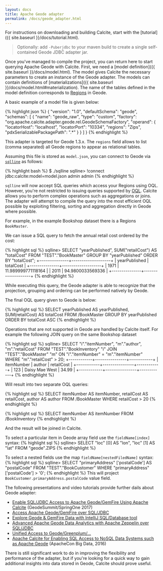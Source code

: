```yaml
---
layout: docs
title: Apache Geode adapter
permalink: /docs/geode_adapter.html
---
```

<!--
{% comment %}
Licensed to the Apache Software Foundation (ASF) under one or more
contributor license agreements.  See the NOTICE file distributed with
this work for additional information regarding copyright ownership.
The ASF licenses this file to you under the Apache License, Version 2.0
(the "License"); you may not use this file except in compliance with
the License.  You may obtain a copy of the License at

http://www.apache.org/licenses/LICENSE-2.0

Unless required by applicable law or agreed to in writing, software
distributed under the License is distributed on an "AS IS" BASIS,
WITHOUT WARRANTIES OR CONDITIONS OF ANY KIND, either express or implied.
See the License for the specific language governing permissions and
limitations under the License.
{% endcomment %}
-->

For instructions on downloading and building Calcite, start with the
[tutorial]({{ site.baseurl }}/docs/tutorial.html).

> Optionally: add `-Puberjdbc` to your maven build to create a single self-contained Geode JDBC adapter jar.


Once you've managed to compile the project, you can return here to
start querying Apache Geode with Calcite. First, we need a
[model definition]({{ site.baseurl }}/docs/model.html).
The model gives Calcite the necessary parameters to create an instance
of the Geode adapter. The models can contain definitions of
[materializations]({{ site.baseurl }}/docs/model.html#materialization).
The name of the tables defined in the model definition corresponds to
[Regions](https://geode.apache.org/docs/guide/12/developing/region_options/chapter_overview.html)
in Geode.

A basic example of a model file is given below:

{% highlight json %}
{
  "version": "1.0",
  "defaultSchema": "geode",
  "schemas": [
    {
      "name": "geode_raw",
      "type": "custom",
      "factory": "org.apache.calcite.adapter.geode.rel.GeodeSchemaFactory",
      "operand": {
        "locatorHost": "localhost",
        "locatorPort": "10334",
        "regions": "Zips",
        "pdxSerializablePackagePath": ".*"
      }
    }
  ]
}
{% endhighlight %}

This adapter is targeted for Geode 1.3.x. The `regions` field allows to list (comma separated)
all Geode regions to appear as relational tables.

Assuming this file is stored as `model.json`, you can connect to
Geode via [`sqlline`](https://github.com/julianhyde/sqlline) as
follows:

{% highlight bash %}
$ ./sqlline
sqlline> !connect jdbc:calcite:model=model.json admin admin
{% endhighlight %}

`sqlline` will now accept SQL queries which access your Regions using OQL.
However, you're not restricted to issuing queries supported by
[OQL](https://geode.apache.org/docs/guide/latest/developing/querying_basics/chapter_overview.html).
Calcite allows you to perform complex operations such as aggregations
or joins. The adapter will attempt to compile the query into the most
efficient OQL possible by exploiting filtering, sorting and aggregation directly
in Geode where possible.

For example, in the example Bookshop dataset there is a Regions `BookMaster`.

We can issue a SQL query to fetch the annual retail cost ordered by the cost:

{% highlight sql %}
sqlline> SELECT
           "yearPublished",
           SUM("retailCost") AS "totalCost"
         FROM "TEST"."BookMaster"
         GROUP BY "yearPublished"
         ORDER BY "totalCost";
+---------------+--------------------+
| yearPublished | totalCost          |
+---------------+--------------------+
| 1971          | 11.989999771118164 |
| 2011          | 94.9800033569336   |
+---------------+--------------------+
{% endhighlight %}

While executing this query, the Geode adapter is able to recognize
that the projection, grouping and ordering can be performed natively by Geode.

The final OQL query given to Geode is below:

{% highlight sql %}
SELECT  yearPublished AS yearPublished,  SUM(retailCost) AS totalCost
FROM /BookMaster
GROUP BY yearPublished
ORDER BY totalCost ASC
{% endhighlight %}

Operations that are not supported in Geode are handled by Calcite itself.
For example the following JOIN query on the same Bookshop dataset

{% highlight sql %}
sqlline> SELECT
           "i"."itemNumber",
           "m"."author",
           "m"."retailCost"
         FROM "TEST"."BookInventory" "i"
           JOIN "TEST"."BookMaster" "m" ON "i"."itemNumber" = "m"."itemNumber"
         WHERE "m"."retailCost" > 20;
+------------+----------------+------------+
| itemNumber | author         | retailCost |
+------------+----------------+------------+
| 123        | Daisy Mae West | 34.99      |
+------------+----------------+------------+
{% endhighlight %}

Will result into two separate OQL queries:

{% highlight sql %}
SELECT  itemNumber AS itemNumber, retailCost AS retailCost, author AS author
FROM /BookMaster
WHERE retailCost > 20
{% endhighlight %}

{% highlight sql %}
SELECT  itemNumber AS itemNumber
FROM /BookInventory
{% endhighlight %}

And the result will be joined in Calcite.

To select a particular item in Geode array field use the `fieldName[index]`
syntax:
{% highlight sql %}
sqlline> SELECT
           "loc" [0] AS "lon",
           "loc" [1] AS "lat"
         FROM "geode".ZIPS
{% endhighlight %}

To select a nested fields use the map `fieldName[nestedFiledName]`
syntax:
{% highlight sql %}
sqlline> SELECT "primaryAddress" ['postalCode'] AS "postalCode"
         FROM "TEST"."BookCustomer"
         WHERE "primaryAddress" ['postalCode'] > '0';
{% endhighlight %}
This will project `BookCustomer.primaryAddress.postalCode` value field.

The following presentations and video tutorials provide further dails
about Geode adapter:

* [Enable SQL/JDBC Access to Apache Geode/GemFire Using Apache Calcite](https://www.slideshare.net/slideshow/embed_code/key/2Mil7I0ZPMLuJU)
  (GeodeSummit/SpringOne 2017)
* [Access Apache Geode/GemFire over SQL/JDBC](https://www.linkedin.com/pulse/access-apache-geode-gemfire-over-sqljdbc-christian-tzolov)
* [Explore Geode & GemFire Data with IntelliJ SQL/Database tool](https://www.linkedin.com/pulse/explore-your-geode-gemfire-data-from-within-intellij-tool-tzolov)
* [Advanced Apache Geode Data Analytics with Apache Zeppelin over SQL/JDBC](https://www.linkedin.com/pulse/advanced-apache-geode-data-analytics-zeppelin-over-sqljdbc-tzolov)
* [Unified Access to Geode/Greenplum/...](https://www.linkedin.com/pulse/unified-access-geodegreenplum-christian-tzolov)
* [Apache Calcite for Enabling SQL Access to NoSQL Data Systems such as Apache Geode](https://schd.ws/hosted_files/apachebigdataeu2016/b6/ApacheCon2016ChristianTzolov.v3.pdf)
  (ApacheCon Big Data, 2016)

There is still significant work to do in improving the flexibility and
performance of the adapter, but if you're looking for a quick way to
gain additional insights into data stored in Geode, Calcite should
prove useful.
